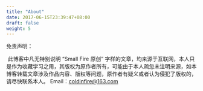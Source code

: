 ```yaml
---
title: "About"
date: 2017-06-15T23:39:47+08:00
draft: false
weight: 5
---
```


免责声明：

​	此博客中凡无特别说明 “Small Fire 原创” 字样的文章，均来源于互联网，本人只是作为收藏学习之用，其版权为原作者所有，可能由于本人疏忽未注明来源，如本博客转载文章涉及作品内容、版权等问题，原作者有疑义或者认为侵犯了版权的，请尽快联系本人。
Email：[coldinfire@163.com](mailto:coldinfire@163.com)

